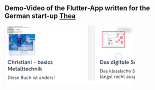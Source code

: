 ## Demo-Video of the Flutter-App written for the German start-up [Thea](https://www.thea-ar.de/)
[![](img/screenshot.png)](https://streamable.com/s7dpx9)
